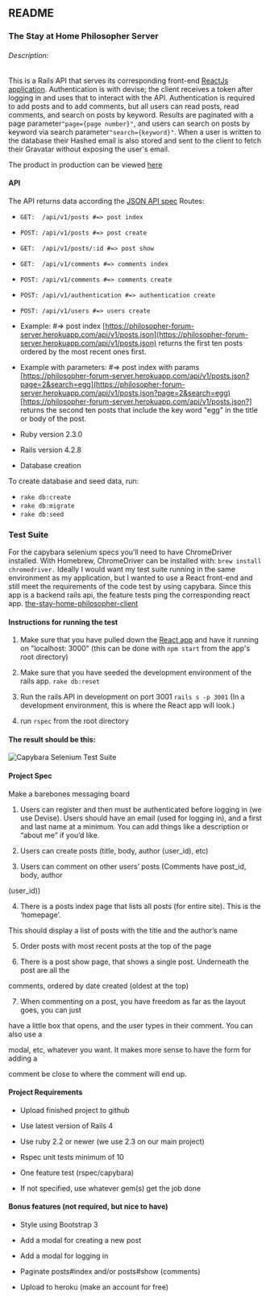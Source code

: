 ## README

### The Stay at Home Philosopher Server

###### Description:
This is a Rails API that serves its corresponding front-end [ReactJs application](https://the-stay-at-home-philosopher.herokuapp.com/). Authentication is with devise; the client receives a token after logging in and uses that to interact with the API. Authentication is required to add posts and to add comments, but all users can read posts, read comments, and search on posts by keyword. Results are paginated with a page parameter```"page={page number}"```, and users can search on posts by keyword via search parameter```"search={keyword}"```. When a user is written to the database their Hashed email is also stored and sent to the client to fetch their
Gravatar without exposing the user's email.

The product in production can be viewed [here](https://the-stay-at-home-philosopher.herokuapp.com/)

#### API
The API returns data according the [JSON API spec](http://jsonapi.org/)
Routes:

* ```GET:  /api/v1/posts #=> post index```
* ```POST: /api/v1/posts #=> post create```
* ```GET:  /api/v1/posts/:id #=> post show```
* ```GET:  /api/v1/comments #=> comments index```
* ```POST: /api/v1/comments #=> comments create```
* ```POST: /api/v1/authentication #=> authentication create```
* ```POST: /api/v1/users #=> users create```
* Example: #=> post index
[https://philosopher-forum-server.herokuapp.com/api/v1/posts.json](https://philosopher-forum-server.herokuapp.com/api/v1/posts.json) returns the first ten posts ordered by the most recent ones first.
* Example with parameters: #=> post index with params
[https://philosopher-forum-server.herokuapp.com/api/v1/posts.json?page=2&search=egg](https://philosopher-forum-server.herokuapp.com/api/v1/posts.json?page=2&search=egg)
[https://philosopher-forum-server.herokuapp.com/api/v1/posts.json?] returns the second ten posts that include the key word "egg" in the title or body of the post.

* Ruby version
2.3.0

* Rails version
4.2.8

* Database creation

To create database and seed data, run:
* ```rake db:create```
* ```rake db:migrate```
* ```rake db:seed```

### Test Suite

For the capybara selenium specs you’ll need to have ChromeDriver installed.
With Homebrew, ChromeDriver can be installed with: ```brew install chromedriver.```
Ideally I would want my test suite running in the same environment as my application,
but I wanted to use a React front-end and still meet the requirements of the code
test by using capybara. Since this app is a backend rails api, the feature tests
ping the corresponding react app. [the-stay-home-philosopher-client](https://the-stay-at-home-philosopher.herokuapp.com)

#### Instructions for running the test
1) Make sure that you have pulled down the [React app](https://github.com/chadellison/the-stay-at-home-philosopher-client)
and have it running on "localhost: 3000" (this can be done with ```npm start``` from the app's root directory)

2) Make sure that you have seeded the development environment of the rails app. ```rake db:reset```

3) Run the rails API in development on port 3001 ```rails s -p 3001``` (In a development environment, this is where the React app will look.)

4) run ```rspec``` from the root directory

#### The result should be this:

![Capybara Selenium Test Suite](https://media.giphy.com/media/3og0IL5qbzaF5r64bC/giphy.gif)

#### Project Spec

Make a barebones messaging board

1. Users can register and then must be authenticated before logging in (we use Devise).
Users should have an email (used for logging in), and a first and last name at a minimum.
You can add things like a description or “about me” if you’d like.

2. Users can create posts (title, body, author (user_id), etc)

3. Users can comment on other users’ posts (Comments have post_id, body, author

(user_id))

4. There is a posts index page that lists all posts (for entire site). This is the ‘homepage’.

This should display a list of posts with the title and the author’s name

5. Order posts with most recent posts at the top of the page

6. There is a post show page, that shows a single post. Underneath the post are all the

comments, ordered by date created (oldest at the top)

7. When commenting on a post, you have freedom as far as the layout goes, you can just

have a little box that opens, and the user types in their comment. You can also use a

modal, etc, whatever you want. It makes more sense to have the form for adding a

comment be close to where the comment will end up.

#### Project Requirements

* Upload finished project to github

* Use latest version of Rails 4

* Use ruby 2.2 or newer (we use 2.3 on our main project)

* Rspec unit tests minimum of 10

* One feature test (rspec/capybara)

* If not specified, use whatever gem(s) get the job done

#### Bonus features (not required, but nice to have)

* Style using Bootstrap 3

* Add a modal for creating a new post

* Add a modal for logging in

* Paginate posts#index and/or posts#show (comments)

* Upload to heroku (make an account for free)
